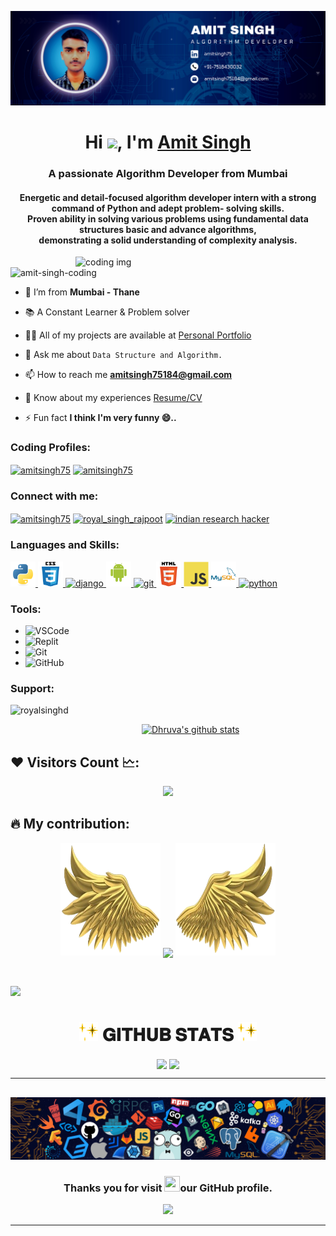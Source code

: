 ![logo](https://github.com/amit-singh-coding/amit-singh-coding/blob/main/Github%20banner%20amit.png)
<h1 align="center">Hi <developers/> <img src="https://cdn3.emoji.gg/emojis/wavegif_1860.gif" width="40px">, I'm <a href="https://amitsingh-portfolio.netlify.app/">Amit Singh</a></h1>
<h3 align="center">A passionate Algorithm Developer from Mumbai</h3>
<h4 align="center">Energetic and detail-focused algorithm developer intern
with a strong command of Python and adept problem-
solving skills. <br> Proven ability in solving various problems
using fundamental data structures basic and advance
algorithms, <br> demonstrating a solid understanding of
complexity analysis.</h4>
<img align="right" width="400" src="https://programminginsider.com/wp-content/uploads/2023/10/techies.gif" alt="coding img">

<p align="left"> <img src="https://komarev.com/ghpvc/?username=amit-singh-coding&label=Profile%20views&color=0e75b6&style=flat" alt="amit-singh-coding" /> </p>

- 🌱 I’m from **Mumbai - Thane**

- 📚 A Constant Learner & Problem solver

- 👨‍💻 All of my projects are available at <a href="https://amitsingh-portfolio.netlify.app/">Personal Portfolio</a>

- 💬 Ask me about `Data Structure and Algorithm.`

- 📫 How to reach me **amitsingh75184@gmail.com**

- 📄 Know about my experiences <a href="https://drive.google.com/file/d/1QOz4cx7F5lzGsWlnJHMOlCc580GQiA-2/view">Resume/CV</a>

- ⚡ Fun fact **I think I'm very funny 😄..**

<h3 align="left">Coding Profiles:</h3>
<a href="https://www.leetcode.com/amitsingh75" target="blank"><img align="center" src="https://raw.githubusercontent.com/rahuldkjain/github-profile-readme-generator/master/src/images/icons/Social/leet-code.svg" alt="amitsingh75" height="40" width="50" /></a>
<a href="https://www.hackerrank.com/amitsingh75" target="blank"><img align="center" src="https://raw.githubusercontent.com/rahuldkjain/github-profile-readme-generator/master/src/images/icons/Social/hackerrank.svg" alt="amitsingh75" height="45" width="55" /></a>

<h3 align="left">Connect with me:</h3>
<p align="left">
<a href="https://linkedin.com/in/amitsingh75" target="blank"><img align="center" src="https://raw.githubusercontent.com/rahuldkjain/github-profile-readme-generator/master/src/images/icons/Social/linked-in-alt.svg" alt="amitsingh75" height="30" width="40" /></a>
<a href="mailto:amitsingh75184@gmail.com" target="blank"><img align="center" src="https://upload.wikimedia.org/wikipedia/commons/thumb/7/7e/Gmail_icon_%282020%29.svg/2560px-Gmail_icon_%282020%29.svg.png" alt="royal_singh_rajpoot" height="35" width="40" /></a>
<a href="https://github.com/amit-singh-coding" target="blank"><img align="center" src="https://encrypted-tbn0.gstatic.com/images?q=tbn:ANd9GcR27kaHyBN4-iwj7H4pMmnE7kaC720Y-PYzKQ&usqp=CAU" alt="indian research hacker" height="40" width="40" /></a>
</p>

<h3 align="left">Languages and Skills:</h3>
<p align="left"><a href="https://www.python.org" target="_blank" rel="noreferrer"> <img src="https://raw.githubusercontent.com/devicons/devicon/master/icons/python/python-original.svg" alt="python" width="40" height="40"/> </a> <a href="https://www.w3schools.com/css/" target="_blank" rel="noreferrer"> <img src="https://raw.githubusercontent.com/devicons/devicon/master/icons/css3/css3-original-wordmark.svg" alt="css3" width="40" height="40"/> </a> <a href="https://www.djangoproject.com/" target="_blank" rel="noreferrer"> <img src="https://cdn.worldvectorlogo.com/logos/django.svg" alt="django" width="40" height="40"/> </a> <a href="https://developer.android.com" target="_blank" rel="noreferrer"> <img src="https://raw.githubusercontent.com/devicons/devicon/master/icons/android/android-original-wordmark.svg" alt="android" width="40" height="40"/> </a>  <a href="https://git-scm.com/" target="_blank" rel="noreferrer"> <img src="https://www.vectorlogo.zone/logos/git-scm/git-scm-icon.svg" alt="git" width="40" height="40"/> </a> <a href="https://www.w3.org/html/" target="_blank" rel="noreferrer"> <img src="https://raw.githubusercontent.com/devicons/devicon/master/icons/html5/html5-original-wordmark.svg" alt="html5" width="40" height="40"/> </a> <a href="https://developer.mozilla.org/en-US/docs/Web/JavaScript" target="_blank" rel="noreferrer"> <img src="https://raw.githubusercontent.com/devicons/devicon/master/icons/javascript/javascript-original.svg" alt="javascript" width="40" height="40"/> </a> <a href="https://www.mysql.com/" target="_blank" rel="noreferrer"> <img src="https://raw.githubusercontent.com/devicons/devicon/master/icons/mysql/mysql-original-wordmark.svg" alt="mysql" width="40" height="40"/> </a> <a href="https://www.python.org" target="_blank" rel="noreferrer"> <img src="https://img.shields.io/badge/Data_Structures_%26_Algorithms-0082C9?style=flat" alt="python" width="200" height="40"/> </a> </p>

<h3 align="left">Tools:</h3>

- ![VSCode](https://img.shields.io/badge/VSCode-007ACC?style=flat&logo=visual-studio-code&logoColor=white)
- ![Replit](https://img.shields.io/badge/Replit-667881?style=flat&logo=replit&logoColor=white)
- ![Git](https://img.shields.io/badge/Git-F05032?style=flat&logo=git&logoColor=white)
- ![GitHub](https://img.shields.io/badge/GitHub-181717?style=flat&logo=github&logoColor=white)


<h3 align="left">Support:</h3>
<p><a href="https://www.buymeacoffee.com/royalsinghd"> <img align="left" src="https://cdn.buymeacoffee.com/buttons/v2/default-yellow.png" height="50" width="210" alt="royalsinghd" /></a></p><br><be>

<!-- in short tech entusiast with passion for web development means username in below README.md -->
[![Dhruva's github stats](https://github-readme-stats.vercel.app/api?username=amit-singh-coding&count_private=true&include_all_commits=true&theme=radical)](https://google.com)

## ❤ Visitors Count 🗠:
<p align = "center">
  <img src="https://profile-counter.glitch.me/amit-singh-coding/count.svg" />
</p>

## 🔥 My contribution:
<p align="center">
  <a>
   <img height="180" width="160" src="https://github.com/Nitesh-thapliyal/Nitesh-thapliyal/blob/main/left.png">
   <img align="center" src="https://github-readme-streak-stats.herokuapp.com/?user=amit-singh-coding&theme=dark&hide_border=true"/>
   <img height="180" width="160" src="https://github.com/Nitesh-thapliyal/Nitesh-thapliyal/blob/main/right.png">
</p>
<br/> 
    
<!-- eating snake graph -->

![](https://visitor-badge.glitch.me/badge?page_id=amit-singh-coding.amit-singh-coding)

<!-- github stats and graph -->
<h1 align="center">
<img height="30"src="sparkling-stars.gif"> 𝐆𝐈𝐓𝐇𝐔𝐁 𝐒𝐓𝐀𝐓𝐒 <img height="30"src="sparkling-stars.gif">
</h1>

<p align="center">
    <img align="center" src="https://github-readme-stats.vercel.app/api?username=amit-singh-coding&show_icons=true&hide_border=true&title_color=94b4a4&amp&icon_color=FFFFFF&amp&text_color=FFFFFF&amp&bg_color=000000&count_private=true&include_all_commits=true"/>
<!--   most used langs table -->
    <img align="center" width="300px" src="https://github-readme-stats.vercel.app/api/top-langs/?username=amit-singh-coding&text_color=FFFFFF&bg_color=000000&title_color=94b4a4&langs_count=15&layout=compact&hide_border=true" />
</p>
<hr>
                  
 <center>
<h2 align="center"></h2>

![](https://github.com/Nitesh-thapliyal/Nitesh-thapliyal/blob/main/footer.png)
<h3 align="center">Thanks you for visit <img src="https://imgur.com/o7ncZFp.jpg" height=25px width=25px>our GitHub profile.</h3>
</center>

<p align="center"> <img src="https://github.com/TheDudeThatCode/TheDudeThatCode/blob/master/Assets/Rocket.gif" width="30px"></p>

---

